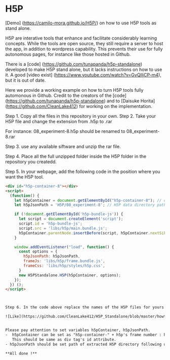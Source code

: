 # H5P
[Demo] (https://camilo-mora.github.io/H5P/) on how to use H5P tools as stand alone.

H5P are interative tools that enhance and facilitate considerably learning concepts. While the tools are open source, they still require a server to host the app, in addition to wordpress capability. This prevents their use for fully autonomous pages, for instance like those hosted in Github.

There is a [code] (https://github.com/tunapanda/h5p-standalone) developed to make H5P stand alone, but it lacks instructions on how to use it. A good [video exist] (https://www.youtube.com/watch?v=GvQIljCP-m4), but it is out of date.

Here we provide a working example on how to turn H5P tools fully automonous in Github. Credit to the creators of the [code] (https://github.com/tunapanda/h5p-standalone) and to [Daisuke Horita] (https://github.com/CleanLake412) for working on the implementation.

Step 1. Copy all the files in this repository in your own.
Step 2. Take your H5P file and change the extension from .h5p to .rar

For instance: 08_experiment-8.h5p  should be renamed to 08_experiment-8.rar

Step 3. use any available siftware and unzip the rar file.

Step 4. Place all the full unzipped folder inside the H5P folder in the repository you createdd.

Step 5. In your webpage, add the following code in the position where you want the H5P tool.


```html
<div id="h5p-container-8"></div>
<script>
  (function() {
    let h5pContainer = document.getElementById("h5p-container-8"); // div tag ID
    let h5pJsonPath = 'H5P/08_experiment-8'; // H5P data directory path

    if (!document.getElementById('h5p-bundle-js')) {
      let script = document.createElement('script');
      script.id = 'h5p-bundle-js';
      script.src = 'libs/h5p/main.bundle.js';
      h5pContainer.parentNode.insertBefore(script, h5pContainer.nextSibling);
    }

    window.addEventListener("load", function() {
      const options = {
        h5pJsonPath: h5pJsonPath,
        frameJs: 'libs/h5p/frame.bundle.js',
        frameCss: 'libs/h5p/styles/h5p.css',
      }
      new H5PStandalone.H5P(h5pContainer, options);
    });
  }) ();
</script>



Step 6. In the code above replace the names of the H5P files for yours.. 

![Like](https://github.com/CleanLake412/H5P_Standalone/blob/master/howto/howto.png?raw=true)


Please pay attention to set variables h5pContainer, h5pJsonPath.
-  h5pContainer can be set as "h5p-container-" + h5p's frame number : h5p-container-8, h5p-container-9 ...
   This should be same as div tag's id attribute.
- h5pJsonPath should be set path of extracted H5P directory following upper instructions.

**All done !**



	


